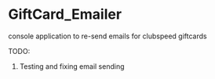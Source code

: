 # GiftCard_Emailer
console application to re-send emails for clubspeed giftcards

TODO:
1) Testing and fixing email sending
